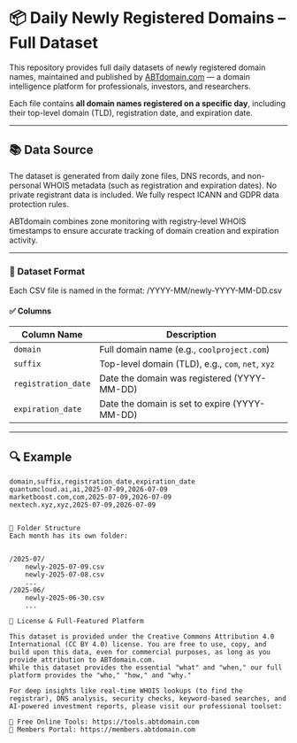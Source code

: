 # 📦 Daily Newly Registered Domains – Full Dataset

This repository provides full daily datasets of newly registered domain names, maintained and published by [ABTdomain.com](https://abtdomain.com) — a domain intelligence platform for professionals, investors, and researchers.

Each file contains **all domain names registered on a specific day**, including their top-level domain (TLD), registration date, and expiration date.

---
## 📚 Data Source
The dataset is generated from daily zone files, DNS records, and non-personal WHOIS metadata (such as registration and expiration dates).
No private registrant data is included. We fully respect ICANN and GDPR data protection rules.

ABTdomain combines zone monitoring with registry-level WHOIS timestamps to ensure accurate tracking of domain creation and expiration activity.

---
### 📄 Dataset Format

Each CSV file is named in the format:
/YYYY-MM/newly-YYYY-MM-DD.csv


#### ✅ Columns

| Column Name       | Description                                  |
|-------------------|----------------------------------------------|
| `domain`          | Full domain name (e.g., `coolproject.com`)   |
| `suffix`          | Top-level domain (TLD), e.g., `com`, `net`, `xyz`|
| `registration_date` | Date the domain was registered (YYYY-MM-DD) |
| `expiration_date`   | Date the domain is set to expire (YYYY-MM-DD) |

---

## 🔍 Example

```csv
domain,suffix,registration_date,expiration_date
quantumcloud.ai,ai,2025-07-09,2026-07-09
marketboost.com,com,2025-07-09,2026-07-09
nextech.xyz,xyz,2025-07-09,2026-07-09


📁 Folder Structure
Each month has its own folder:


/2025-07/
    newly-2025-07-09.csv
    newly-2025-07-08.csv
    ...
/2025-06/
    newly-2025-06-30.csv
    ...

🔗 License & Full-Featured Platform

This dataset is provided under the Creative Commons Attribution 4.0 International (CC BY 4.0) license. You are free to use, copy, and build upon this data, even for commercial purposes, as long as you provide attribution to ABTdomain.com.
While this dataset provides the essential "what" and "when," our full platform provides the "who," "how," and "why."

For deep insights like real-time WHOIS lookups (to find the registrar), DNS analysis, security checks, keyword-based searches, and AI-powered investment reports, please visit our professional toolset:

🔧 Free Online Tools: https://tools.abtdomain.com
👥 Members Portal: https://members.abtdomain.com



